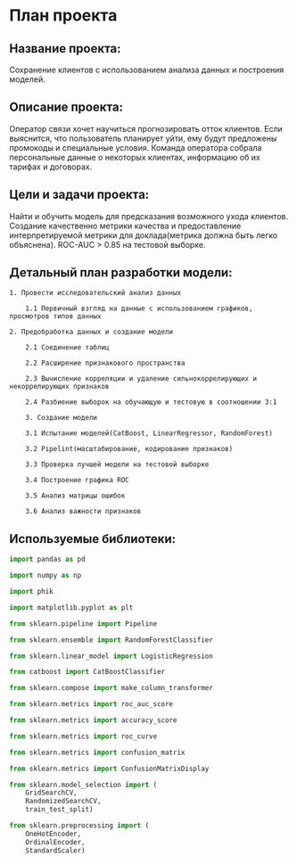 # План проекта
  
## Название проекта:
Сохранение клиентов с использованием анализа данных и построения моделей.
    
    
## Описание проекта:
 Оператор связи  хочет научиться прогнозировать отток клиентов. Если выяснится, что пользователь планирует уйти, ему будут предложены промокоды и специальные условия. Команда оператора собрала персональные данные о некоторых клиентах, информацию об их тарифах и договорах.
    
## Цели и задачи проекта: 
Найти и обучить модель для предсказания возможного ухода клиентов. Создание качественно метрики качества и предоставление интерпретируемой метрики для доклада(метрика должна быть легко объяснена). ROC-AUC > 0.85 на тестовой выборке.
    
    
## Детальный план разработки модели:
   
    1. Провести исследовательский анализ данных
    
        1.1 Первичный взгляд на данные с использованием графиков, просмотров типов данных
    
    2. Предобработка данных и создание модели
         
        2.1 Соединение таблиц
    
        2.2 Расширение признакового пространства
    
        2.3 Вычисление корреляции и удаление сильнокоррелирующих и некоррелирующих признаков
        
        2.4 Разбиение выборок на обучающую и тестовую в соотношении 3:1
    
        3. Создание модели 
        
        3.1 Испытание моделей(CatBoost, LinearRegressor, RandomForest)
        
        3.2 Pipelint(масштабирование, кодирование признаков)
        
        3.3 Проверка лучшей модели на тестовой выборке
    
        3.4 Построение графика ROC
    
        3.5 Анализ матрицы ошибок 
    
        3.6 Анализ важности признаков 
    
## Используемые библиотеки:
```python
import pandas as pd

import numpy as np 

import phik

import matplotlib.pyplot as plt

from sklearn.pipeline import Pipeline

from sklearn.ensemble import RandomForestClassifier

from sklearn.linear_model import LogisticRegression

from catboost import CatBoostClassifier

from sklearn.compose import make_column_transformer

from sklearn.metrics import roc_auc_score

from sklearn.metrics import accuracy_score

from sklearn.metrics import roc_curve 

from sklearn.metrics import confusion_matrix

from sklearn.metrics import ConfusionMatrixDisplay

from sklearn.model_selection import (
    GridSearchCV, 
    RandomizedSearchCV,
    train_test_split)

from sklearn.preprocessing import (
    OneHotEncoder,
    OrdinalEncoder,
    StandardScaler)

